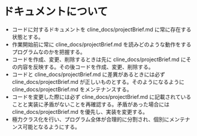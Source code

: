 # ドキュメントについて
- コードに対するドキュメントを cline_docs/projectBrief.md に常に存在する状態とする。
- 作業開始前に常に cline_docs/projectBrief.md を読みどのような動作をするプログラムなのかを把握する。
- コードを作成、変更、削除するときは先に cline_docs/projectBrief.md にその内容を反映する。その後コードを作成、変更、削除する。
- コードと cline_docs/projectBrief.md に差異があるときには必ず cline_docs/projectBrief.md が正しいものとする。そのようになるように cline_docs/projectBrief.md をメンテナンスする。
- コードを変更した際には必ず cline_docs/projectBrief.md に記載されていることと実装に矛盾がないことを再確認する。矛盾があった場合には cline_docs/projectBrief.md を優先し、実装を変更する。
- 極力クラス化を行い、プログラム全体が合理的に分割され、個別にメンテナンス可能となるようにする。




